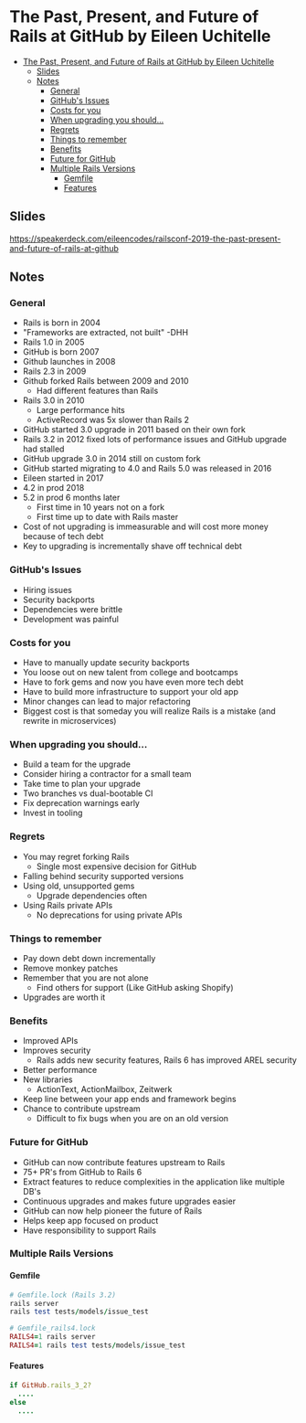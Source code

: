 # The Past, Present, and Future of Rails at GitHub by Eileen Uchitelle

- [The Past, Present, and Future of Rails at GitHub by Eileen Uchitelle](#the-past-present-and-future-of-rails-at-github-by-eileen-uchitelle)
  - [Slides](#slides)
  - [Notes](#notes)
    - [General](#general)
    - [GitHub's Issues](#githubs-issues)
    - [Costs for you](#costs-for-you)
    - [When upgrading you should...](#when-upgrading-you-should)
    - [Regrets](#regrets)
    - [Things to remember](#things-to-remember)
    - [Benefits](#benefits)
    - [Future for GitHub](#future-for-github)
    - [Multiple Rails Versions](#multiple-rails-versions)
      - [Gemfile](#gemfile)
      - [Features](#features)

## Slides

https://speakerdeck.com/eileencodes/railsconf-2019-the-past-present-and-future-of-rails-at-github

## Notes

### General

- Rails is born in 2004
- "Frameworks are extracted, not built" -DHH
- Rails 1.0 in 2005
- GitHub is born 2007
- Github launches in 2008
- Rails 2.3 in 2009
- Github forked Rails between 2009 and 2010
  - Had different features than Rails
- Rails 3.0 in 2010
  - Large performance hits
  - ActiveRecord was 5x slower than Rails 2
- GitHub started 3.0 upgrade in 2011 based on their own fork
- Rails 3.2 in 2012 fixed lots of performance issues and GitHub upgrade had stalled
- GitHub upgrade 3.0 in 2014 still on custom fork
- GitHub started migrating to 4.0 and Rails 5.0 was released in 2016
- Eileen started in 2017
- 4.2 in prod 2018
- 5.2 in prod 6 months later
  - First time in 10 years not on a fork
  - First time up to date with Rails master
- Cost of not upgrading is immeasurable and will cost more money because of tech debt
- Key to upgrading is incrementally shave off technical debt

### GitHub's Issues

- Hiring issues
- Security backports
- Dependencies were brittle
- Development was painful

### Costs for you

- Have to manually update security backports
- You loose out on new talent from college and bootcamps
- Have to fork gems and now you have even more tech debt
- Have to build more infrastructure to support your old app
- Minor changes can lead to major refactoring
- Biggest cost is that someday you will realize Rails is a mistake (and rewrite in microservices)

### When upgrading you should...

- Build a team for the upgrade
- Consider hiring a contractor for a small team
- Take time to plan your upgrade
- Two branches vs dual-bootable CI
- Fix deprecation warnings early
- Invest in tooling

### Regrets

- You may regret forking Rails
  - Single most expensive decision for GitHub
- Falling behind security supported versions
- Using old, unsupported gems
  - Upgrade dependencies often
- Using Rails private APIs
  - No deprecations for using private APIs

### Things to remember

- Pay down debt down incrementally
- Remove monkey patches
- Remember that you are not alone
  - Find others for support (Like GitHub asking Shopify)
- Upgrades are worth it

### Benefits

- Improved APIs
- Improves security
  - Rails adds new security features, Rails 6 has improved AREL security
- Better performance
- New libraries
  - ActionText, ActionMailbox, Zeitwerk
- Keep line between your app ends and framework begins
- Chance to contribute upstream
  - Difficult to fix bugs when you are on an old version

### Future for GitHub

- GitHub can now contribute features upstream to Rails
- 75+ PR's from GitHub to Rails 6
- Extract features to reduce complexities in the application like multiple DB's
- Continuous upgrades and makes future upgrades easier
- GitHub can now help pioneer the future of Rails
- Helps keep app focused on product
- Have responsibility to support Rails

### Multiple Rails Versions

#### Gemfile

```ruby
# Gemfile.lock (Rails 3.2)
rails server
rails test tests/models/issue_test

# Gemfile_rails4.lock
RAILS4=1 rails server
RAILS4=1 rails test tests/models/issue_test
```

#### Features

```ruby
if GitHub.rails_3_2?
  ....
else
  ....
```
